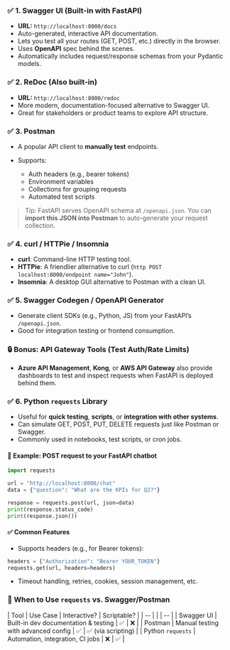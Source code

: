 

### ✅ **1. Swagger UI (Built-in with FastAPI)**

* **URL:** `http://localhost:8000/docs`
* Auto-generated, interactive API documentation.
* Lets you test all your routes (GET, POST, etc.) directly in the browser.
* Uses **OpenAPI** spec behind the scenes.
* Automatically includes request/response schemas from your Pydantic models.


### ✅ **2. ReDoc (Also built-in)**

* **URL:** `http://localhost:8000/redoc`
* More modern, documentation-focused alternative to Swagger UI.
* Great for stakeholders or product teams to explore API structure.


### ✅ **3. Postman**

* A popular API client to **manually test** endpoints.
* Supports:

  * Auth headers (e.g., bearer tokens)
  * Environment variables
  * Collections for grouping requests
  * Automated test scripts

> Tip: FastAPI serves OpenAPI schema at `/openapi.json`. You can **import this JSON into Postman** to auto-generate your request collection.


### ✅ **4. curl / HTTPie / Insomnia**

* **curl**: Command-line HTTP testing tool.
* **HTTPie**: A friendlier alternative to curl (`http POST localhost:8000/endpoint name="John"`).
* **Insomnia**: A desktop GUI alternative to Postman with a clean UI.


### ✅ **5. Swagger Codegen / OpenAPI Generator**

* Generate client SDKs (e.g., Python, JS) from your FastAPI’s `/openapi.json`.
* Good for integration testing or frontend consumption.


### 🔒 Bonus: **API Gateway Tools (Test Auth/Rate Limits)**

* **Azure API Management**, **Kong**, or **AWS API Gateway** also provide dashboards to test and inspect requests when FastAPI is deployed behind them.


### ✅ **6. Python `requests` Library**

* Useful for **quick testing**, **scripts**, or **integration with other systems**.
* Can simulate GET, POST, PUT, DELETE requests just like Postman or Swagger.
* Commonly used in notebooks, test scripts, or cron jobs.

#### 🔧 Example: POST request to your FastAPI chatbot

```python
import requests

url = "http://localhost:8000/chat"
data = {"question": "What are the KPIs for Q2?"}

response = requests.post(url, json=data)
print(response.status_code)
print(response.json())
```

#### ✅ Common Features

* Supports headers (e.g., for Bearer tokens):

```python
headers = {"Authorization": "Bearer YOUR_TOKEN"}
requests.get(url, headers=headers)
```

* Timeout handling, retries, cookies, session management, etc.



### 📌 When to Use `requests` vs. Swagger/Postman

| Tool              | Use Case                             | Interactive? | Scriptable?       |
| -- |  |  | -- |
| Swagger UI        | Built-in dev documentation & testing | ✅            | ❌                 |
| Postman           | Manual testing with advanced config  | ✅            | ✅ (via scripting) |
| Python `requests` | Automation, integration, CI jobs     | ❌            | ✅                 |

